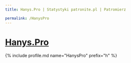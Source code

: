 ```yaml
---
title: Hanys.Pro | Statystyki patronite.pl | Patromierz

permalink: /HanysPro
---
```


# [Hanys.Pro](https://patronite.pl/HanysPro)

{% include profile.md name="HanysPro" prefix="h" %}
